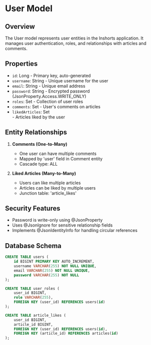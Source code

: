 # User Model

## Overview
The User model represents user entities in the Inshorts application. It manages user authentication, roles, and relationships with articles and comments.

## Properties

- `id`: Long - Primary key, auto-generated
- `username`: String - Unique username for the user
- `email`: String - Unique email address
- `password`: String - Encrypted password (JsonProperty.Access.WRITE_ONLY)
- `roles`: Set<String> - Collection of user roles
- `comments`: Set<Comment> - User's comments on articles
- `likedArticles`: Set<Article> - Articles liked by the user

## Entity Relationships

1. **Comments (One-to-Many)**
   - One user can have multiple comments
   - Mapped by 'user' field in Comment entity
   - Cascade type: ALL

2. **Liked Articles (Many-to-Many)**
   - Users can like multiple articles
   - Articles can be liked by multiple users
   - Junction table: 'article_likes'

## Security Features

- Password is write-only using @JsonProperty
- Uses @JsonIgnore for sensitive relationship fields
- Implements @JsonIdentityInfo for handling circular references

## Database Schema

```sql
CREATE TABLE users (
    id BIGINT PRIMARY KEY AUTO_INCREMENT,
    username VARCHAR(255) NOT NULL UNIQUE,
    email VARCHAR(255) NOT NULL UNIQUE,
    password VARCHAR(255) NOT NULL
);

CREATE TABLE user_roles (
    user_id BIGINT,
    role VARCHAR(255),
    FOREIGN KEY (user_id) REFERENCES users(id)
);

CREATE TABLE article_likes (
    user_id BIGINT,
    article_id BIGINT,
    FOREIGN KEY (user_id) REFERENCES users(id),
    FOREIGN KEY (article_id) REFERENCES articles(id)
);

